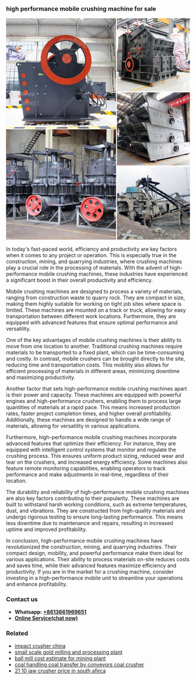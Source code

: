 <h3>high performance mobile crushing machine for sale</h3><img src='1708589625.jpg' alt=''><p>In today's fast-paced world, efficiency and productivity are key factors when it comes to any project or operation. This is especially true in the construction, mining, and quarrying industries, where crushing machines play a crucial role in the processing of materials. With the advent of high-performance mobile crushing machines, these industries have experienced a significant boost in their overall productivity and efficiency.</p><p>Mobile crushing machines are designed to process a variety of materials, ranging from construction waste to quarry rock. They are compact in size, making them highly suitable for working on tight job sites where space is limited. These machines are mounted on a track or truck, allowing for easy transportation between different work locations. Furthermore, they are equipped with advanced features that ensure optimal performance and versatility.</p><p>One of the key advantages of mobile crushing machines is their ability to move from one location to another. Traditional crushing machines require materials to be transported to a fixed plant, which can be time-consuming and costly. In contrast, mobile crushers can be brought directly to the site, reducing time and transportation costs. This mobility also allows for efficient processing of materials in different areas, minimizing downtime and maximizing productivity.</p><p>Another factor that sets high-performance mobile crushing machines apart is their power and capacity. These machines are equipped with powerful engines and high-performance crushers, enabling them to process large quantities of materials at a rapid pace. This means increased production rates, faster project completion times, and higher overall profitability. Additionally, these machines are designed to handle a wide range of materials, allowing for versatility in various applications.</p><p>Furthermore, high-performance mobile crushing machines incorporate advanced features that optimize their efficiency. For instance, they are equipped with intelligent control systems that monitor and regulate the crushing process. This ensures uniform product sizing, reduced wear and tear on the crushers, and increased energy efficiency. Some machines also feature remote monitoring capabilities, enabling operators to track performance and make adjustments in real-time, regardless of their location.</p><p>The durability and reliability of high-performance mobile crushing machines are also key factors contributing to their popularity. These machines are built to withstand harsh working conditions, such as extreme temperatures, dust, and vibrations. They are constructed from high-quality materials and undergo rigorous testing to ensure long-lasting performance. This means less downtime due to maintenance and repairs, resulting in increased uptime and improved profitability.</p><p>In conclusion, high-performance mobile crushing machines have revolutionized the construction, mining, and quarrying industries. Their compact design, mobility, and powerful performance make them ideal for various applications. Their ability to process materials on-site reduces costs and saves time, while their advanced features maximize efficiency and productivity. If you are in the market for a crushing machine, consider investing in a high-performance mobile unit to streamline your operations and enhance profitability.</p><h3>Contact us</h3><ul><li><strong>Whatsapp:&nbsp;<a href="https://wa.me/8613661969651">+8613661969651</a></strong></li><li><a href="https://swt.shibang-china.com/?git&amp;zhl&amp;high performance mobile crushing machine for sale"><strong>Online Service(chat now)</strong></a></li></ul><h3>Related</h3><ul><li><a href='impact crusher china.md'>impact crusher china</a></li><li><a href='small scale gold milling and processing plant.md'>small scale gold milling and processing plant</a></li><li><a href='ball mill cost estimate for mining plant.md'>ball mill cost estimate for mining plant</a></li><li><a href='coal handling coal transfer by conveyors coal crusher.md'>coal handling coal transfer by conveyors coal crusher</a></li><li><a href='21 10 jaw crusher price in south afirca.md'>21 10 jaw crusher price in south afirca</a></li></ul>